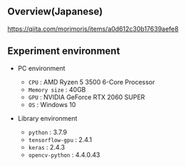 
## Overview(Japanese)

https://qiita.com/morimoris/items/a0d612c30b17639aefe8

## Experiment environment

- PC environment
  - `CPU` : AMD Ryzen 5 3500 6-Core Processor
  - `Memory size` : 40GB
  - `GPU` : NVIDIA GeForce RTX 2060 SUPER
  - `OS` : Windows 10
  
- Library environment
  - `python` : 3.7.9
  - `tensorflow-gpu` : 2.4.1
  - `keras` : 2.4.3
  - `opencv-python` : 4.4.0.43

